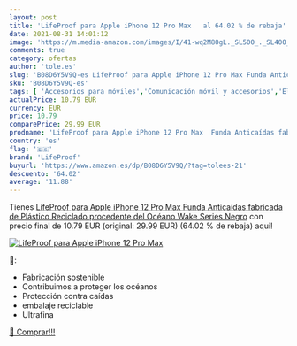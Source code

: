 ```yaml
---
layout: post
title: 'LifeProof para Apple iPhone 12 Pro Max   al 64.02 % de rebaja'
date: 2021-08-31 14:01:12
image: 'https://m.media-amazon.com/images/I/41-wq2M80gL._SL500_._SL400_.jpg'
comments: true
category: ofertas
author: 'tole.es'
slug: 'B08D6Y5V9Q-es LifeProof para Apple iPhone 12 Pro Max Funda Anticaídas...'
sku: 'B08D6Y5V9Q-es'
tags: [ 'Accesorios para móviles','Comunicación móvil y accesorios','Electrónica','Mantenimiento, cuidado y reparaciones de teléfonos móviles','Protectores de pantalla para móviles','apple','iphone','lifeproof', ]
actualPrice: 10.79 EUR
currency: EUR
price: 10.79
comparePrice: 29.99 EUR
prodname: 'LifeProof para Apple iPhone 12 Pro Max  Funda Anticaídas fabricada de Plástico Reciclado procedente del Océano  Wake Series  Negro'
country: 'es'
flag: '🇪🇸'
brand: 'LifeProof'
buyurl: 'https://www.amazon.es/dp/B08D6Y5V9Q/?tag=tolees-21'
descuento: '64.02'
average: '11.88'
---
```


Tienes [LifeProof para Apple iPhone 12 Pro Max  Funda Anticaídas fabricada de Plástico Reciclado procedente del Océano  Wake Series  Negro](https://www.amazon.es/dp/B08D6Y5V9Q/?tag=tolees-21) con precio final de  10.79 EUR (original: 29.99 EUR) (64.02 %  de rebaja) aqui!

[![LifeProof para Apple iPhone 12 Pro Max  ](https://m.media-amazon.com/images/I/41-wq2M80gL._SL500_._SL400_.jpg)](https://www.amazon.es/dp/B08D6Y5V9Q/?tag=tolees-21)

🔎:

- Fabricación sostenible
- Contribuimos a proteger los océanos
- Protección contra caídas
- embalaje reciclable
- Ultrafina

[🛒 Comprar!!!](https://www.amazon.es/dp/B08D6Y5V9Q/?tag=tolees-21)
